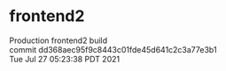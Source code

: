 # frontend2  
Production frontend2 build  
commit dd368aec95f9c8443c01fde45d641c2c3a77e3b1  
Tue Jul 27 05:23:38 PDT 2021  
